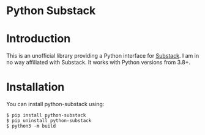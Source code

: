 # Python Substack

# Introduction

This is an unofficial library providing a Python interface for [Substack](https://substack.com/).
I am in no way affiliated with Substack. It works with
Python versions from 3.8+.

# Installation

You can install python-substack using:

    $ pip install python-substack  
    $ pip uninstall python-substack  
    $ python3 -m build